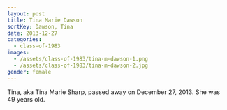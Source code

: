 ```yaml
---
layout: post
title: Tina Marie Dawson
sortKey: Dawson, Tina
date: 2013-12-27
categories:
  - class-of-1983
images:
  - /assets/class-of-1983/tina-m-dawson-1.png
  - /assets/class-of-1983/tina-m-dawson-2.jpg
gender: female
---
```

Tina, aka Tina Marie Sharp, passed away on December 27, 2013.  She was 49 years old.
